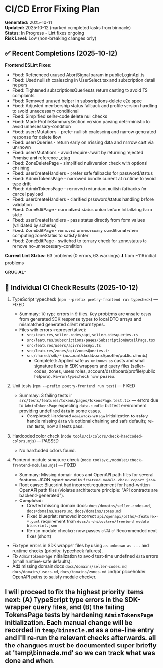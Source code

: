 # CI/CD Error Fixing Plan
**Generated:** 2025-10-11  
**Updated:** 2025-10-12 (marked completed tasks from binnacle)  
**Status:** In Progress - Lint fixes ongoing  
**Risk Level:** Low (non-breaking changes only)

## ✅ Recent Completions (2025-10-12)

**Frontend ESLint Fixes:**
- Fixed: Referenced unused AbortSignal param in publicLoginApi.ts
- Fixed: Used nullish coalescing in UserSelect.tsx and subscription detail helpers
- Fixed: Tightened subscriptionsQueries.ts return casting to avoid TS complaints
- Fixed: Removed unused helper in subscriptions-delete e2e spec
- Fixed: Adjusted membership status fallback and profile version handling to avoid unnecessary conditional
- Fixed: Simplified seller-code delete null checks
- Fixed: Made ProfileSummarySection version parsing deterministic to avoid unnecessary-condition
- Fixed: usersMutations - prefer nullish coalescing and narrow generated response for delete flow
- Fixed: usersQueries - return early on missing data and narrow cast via unknown
- Fixed: usersMutations - avoid require-await by returning rejected Promise and reference _etag
- Fixed: ZoneDeletePage - simplified null/version check with optional chaining
- Fixed: userCreateHandlers - prefer safe fallbacks for password/status
- Fixed: AdminTokensPage - narrowed bundle.current at runtime to avoid type drift
- Fixed: AdminTokensPage - removed redundant nullish fallbacks for cancel payload
- Fixed: userCreateHandlers - clarified password/status handling before validation
- Fixed: ZoneEditPage - normalized status union before initializing form state
- Fixed: userCreateHandlers - pass status directly from form values (validated by schema)
- Fixed: ZoneEditPage - removed unnecessary conditional when computing zoneStatus to satisfy linter
- Fixed: ZoneEditPage - switched to ternary check for zone.status to remove no-unnecessary-condition

**Current Lint Status:** 63 problems (0 errors, 63 warnings) ⬇️ from ~116 initial problems

****CRUCIAL*****

## 🔎 Individual CI Check Results (2025-10-12)

1) TypeScript typecheck (`npm --prefix poetry-frontend run typecheck`) — FIXED
    - Summary: 10 type errors in 9 files. Key problems are unsafe casts from generated SDK response types to local DTO arrays and mismatched generated client return types.
    - Files with errors (representative):
       - `src/features/seller-codes/api/sellerCodesQueries.ts`
       - `src/features/subscriptions/pages/SubscriptionDetailPage.tsx`
       - `src/features/users/api/rolesApi.ts`
       - `src/features/zones/api/zonesQueries.ts`
       - `src/shared/sdk/*` (account/dashboard/profile/public clients)
         - Completed: Applied safe `as unknown as` casts and small signature fixes in SDK wrappers and query files (seller-codes, zones, users roles, account/dashboard/profile/public helpers). Re-run typecheck now passes.

2) Unit tests (`npm --prefix poetry-frontend run test`) — FIXED
    - Summary: 3 failing tests in `src/tests/features/tokens/pages/TokensPage.test.tsx` — errors due to `AdminTokensPage` expecting `data.bundle` but test environment providing undefined `data` in some cases.
         - Completed: Hardened `AdminTokensPage` initialization to safely handle missing `data` via optional chaining and safe defaults; re-ran tests, now all tests pass.

3) Hardcoded color check (`node tools/ci/colors/check-hardcoded-colors.mjs`) — PASSED
    - No hardcoded colors found.

4) Frontend module structure check (`node tools/ci/modules/check-frontend-modules.mjs`) — FIXED
   - Summary: Missing domain docs and OpenAPI path files for several features. JSON report saved to `frontend-module-check-report.json`.
   - Root cause: Blueprint had incorrect requirement for hand-written OpenAPI path files (violates architecture principle: "API contracts are backend-generated").
   - Completed: 
     - Created missing domain docs: `docs/domains/seller-codes.md`, `docs/domains/users.md`, `docs/domains/zones.md`
     - Fixed blueprint: removed incorrect `api/openapi/paths/<feature>-*.yaml` requirement from `docs/architecture/frontend-module-blueprint.json`
     - Re-ran module checker: now passes ✅## ✅ Recommended next fixes (short)
- Fix type errors in SDK wrapper files by using `as unknown as ...` and runtime checks (priority: typecheck failures).
- Fix `AdminTokensPage` initialization to avoid test-time undefined `data` errors (small runtime-safe defaults).
- Add missing domain docs `docs/domains/seller-codes.md`, `docs/domains/users.md`, `docs/domains/zones.md` and/or placeholder OpenAPI paths to satisfy module checker.

I will proceed to fix the highest priority items next: (A) TypeScript type errors in the SDK-wrapper query files, and (B) the failing TokensPage tests by hardening `AdminTokensPage` initialization. Each manual change will be recorded in `temp/binnacle.md` as a one-line entry and I'll re-run the relevant checks afterwards.
all the changues must be documented super briefly at 'temp\binnacle.md' so we can track what was done and when.
---


